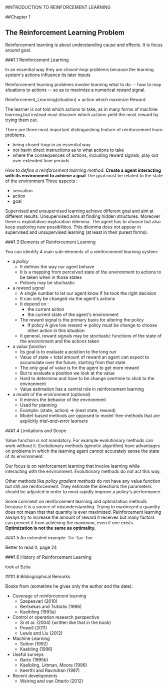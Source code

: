 #INTRODUCTION TO REINFORCEMENT LEARNING

##Chapter 1
## The Reinforcement Learning Problem

Reinforcement learning is about understanding cause and effects. It is focus around goal.

###1.1 Reinforcement Learning

In an essential way they are *closed-loop* problems because the learning system's actions influence its later inputs

Reinforcement learning problems involve learning what to do -- how to map situations to actions -- so as to maximize a numerical reward signal.

Reinforcement_Learning(situation) = action which maximize Reward

The learner is not told which actions to take, as in many forms of machine learning,but instead must discover which actions yield the most reward by trying them out.

There are three most important distinguishing feature of reinforcement learn  problems.
- being closed-loop in an essential way
- not havin direct instructions as to what actions to take
- where the consequences of actions, including reward signals, play out over extended time periods


*How to define a reinforcement learning method:*
**Create a agent interacting with its environment to achieve a goal**
The goal must be related to the state of the environment
Three aspects :
- sensation
- action
- goal

Supervised and unsupervised learning achieve different goal and aim at different results.
Unsupervised aims at finding hidden structures.
Moreover there is exploitation-exploration dilemma. The agent has to choose but also keep exploring new possibilities.
This dilemma does not appear in supervised and unsupervised learning (at least in their purest forms).


###1.3 Elements of Reinforcement Learning

You can identify 4 main sub-elements of a reinforcement learning system:
- a *policy*
  - It defines the way our agent behave
  - It is a mapping from perceived state of the environment to actions to be taken when in those states
  - Policies may be stochastic
- a *reward signal*
  - A single number to let our agent know if he took the right decision
  - It can only be changed via the agent's actions
  - It depend on :
    - the current action
    - the current state of the agent's environment
  - The reward signal is the primary basis for altering the policy
    - If policy A give low reward => policy must be change to choose other action in this situation
  - It general, reward signals may be stochastic functions of the state of the environment and the actions taken
- a *value function*
  - Its goal is to evaluate a position to the long run
  - Value of state = total amount of reward an agent can expect to accumulate over the future, starting from that state
  - The only goal of value is for the agent to get more reward
  - But to evaluate a position we look at the value
  - Hard to determine and have to be change overtime to stick to the environment
  - Value estimation has a central role in reinforcement learning
- a *model* of the environment (optional)
  - It mimics the behavior of the environment
  - Used for planning
  - Example: (state, action) => (next state, reward)
  - Model-based methods are opposed to model-free methods that are explicitly *trial-and-error learners*

###1.4 Limitations and Scope

Value function is not mandatory. For example evolutionary methods can work without it.
Evolutionary methods (genetic algorithm) have advantages on problems in which the learning agent cannot accurately sense the state of its environment.

Our focus is on reinforcement learning that involve learning while interacting with the environment.
Evolutionary methods do not act this way.

Other methods like *policy gradient methods* do not have any value function but still are reinforcement.
They estimate the directions the parameters should be adjusted in order to most rapidly improve a policy's performance.

Some comment on reinforcement learning and optimization methods because it is a source of misunderstanding.
Trying to maximized a quantity does not mean that that quantity is ever maximized.
Reinforcement learning always try to increase the amount of reward it receives but many factors can prevent it from achieving the maximum, even if one exists.
**Optimization is not the same as optimality.**

###1.5 An extended example: Tic-Tac-Toe

Better to read it, page 24

###1.6 History of Reinforcement Learning

look at Szita

###1.8 Bibliographical Remarks

Books from (sometime he gives only the author and the date):
- Coverage of reinforcement learning
  - Szepesvari (2010)
  - Bertsekas and Tsitsklis (1996)
  - Kaelbling (1993a)
- Control or operation research perspective
  - Si et al. (2004) (written like that in the book)
  - Powell (2011)
  - Lewis and Liu (2012)
- Machine Learning
  - Sutton (1992)
  - Kaebling (1996)
- Useful surveys
  - Barto (1995b)
  - Kaelbling, Littman, Moore (1996)
  - Keerthi and Ravindran (1997)
- Recent developments
  - Weiring and van Otterlo (2012)
